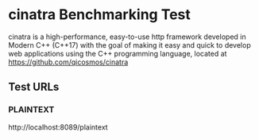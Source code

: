 # cinatra Benchmarking Test

cinatra is a high-performance, easy-to-use http framework developed in Modern C++ (C++17) with the goal of making it easy and quick to develop web applications using the C++ programming language, located at https://github.com/qicosmos/cinatra

## Test URLs

### PLAINTEXT

http://localhost:8089/plaintext
